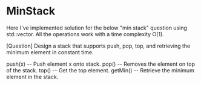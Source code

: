 # MinStack
Here I've implemented solution for the below "min stack" question using std::vector. 
All the operations work with a time complexity O(1).

[Question]
Design a stack that supports push, pop, top, and retrieving the minimum element in constant time.

push(x) -- Push element x onto stack.
pop() -- Removes the element on top of the stack.
top() -- Get the top element.
getMin() -- Retrieve the minimum element in the stack.
